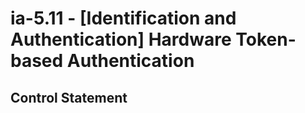 # ia-5.11 - \[Identification and Authentication\] Hardware Token-based Authentication

## Control Statement
